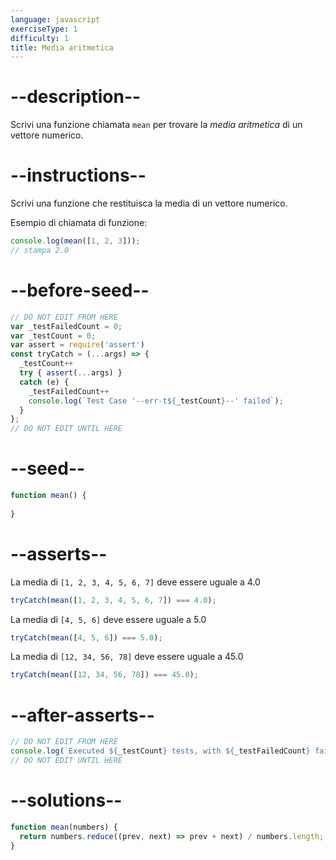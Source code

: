 ```yaml
---
language: javascript
exerciseType: 1
difficulty: 1
title: Media aritmetica
---
```


# --description--

Scrivi una funzione chiamata `mean` per trovare la _media aritmetica_ di un vettore numerico.

# --instructions--

Scrivi una funzione che restituisca la media di un vettore numerico.

Esempio di chiamata di funzione:
```javascript
console.log(mean([1, 2, 3]));
// stampa 2.0
```

# --before-seed--

```javascript
// DO NOT EDIT FROM HERE
var _testFailedCount = 0;
var _testCount = 0;
var assert = require('assert')
const tryCatch = (...args) => {
  _testCount++
  try { assert(...args) }
  catch (e) {
    _testFailedCount++
    console.log(`Test Case '--err-t${_testCount}--' failed`);
  }
};
// DO NOT EDIT UNTIL HERE
```

# --seed--

```javascript
function mean() {
  
}
```

# --asserts--

La media di `[1, 2, 3, 4, 5, 6, 7]` deve essere uguale a 4.0

```javascript
tryCatch(mean([1, 2, 3, 4, 5, 6, 7]) === 4.0);
```

La media di `[4, 5, 6]` deve essere uguale a 5.0

```javascript
tryCatch(mean([4, 5, 6]) === 5.0);
```

La media di `[12, 34, 56, 78]` deve essere uguale a 45.0

```javascript
tryCatch(mean([12, 34, 56, 78]) === 45.0);
```

# --after-asserts--

```javascript
// DO NOT EDIT FROM HERE 
console.log(`Executed ${_testCount} tests, with ${_testFailedCount} failures`);
// DO NOT EDIT UNTIL HERE
```

# --solutions--

```javascript
function mean(numbers) {
  return numbers.reduce((prev, next) => prev + next) / numbers.length;
}
```
